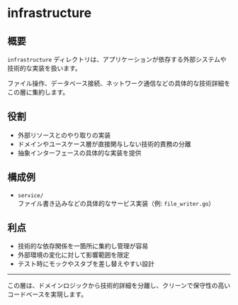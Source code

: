 # infrastructure

## 概要

`infrastructure` ディレクトリは、アプリケーションが依存する外部システムや技術的な実装を扱います。

ファイル操作、データベース接続、ネットワーク通信などの具体的な技術詳細をこの層に集約します。

## 役割

- 外部リソースとのやり取りの実装  
- ドメインやユースケース層が直接関与しない技術的責務の分離  
- 抽象インターフェースの具体的な実装を提供

## 構成例

- `service/`  
  ファイル書き込みなどの具体的なサービス実装（例: `file_writer.go`）

## 利点

- 技術的な依存関係を一箇所に集約し管理が容易  
- 外部環境の変化に対して影響範囲を限定  
- テスト時にモックやスタブを差し替えやすい設計

---

この層は、ドメインロジックから技術的詳細を分離し、クリーンで保守性の高いコードベースを実現します。
